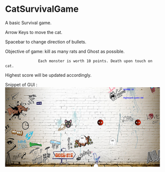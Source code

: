 # CatSurvivalGame
A basic Survival game.

Arrow Keys to move the cat.

Spacebar to change direction of bullets.

Objective of game: kill as many rats and Ghost as possible. 

                   Each monster is worth 10 points. Death upon touch on cat.
                   
Highest score will be updated accordingly. 

Snippet of GUI :
![Demo Image](https://github.com/justintkj/CatSurvivalGame/blob/master/Demo.PNG)
